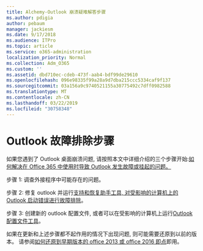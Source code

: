 ```yaml
---
title: Alchemy-Outlook 崩溃疑难解答步骤
ms.author: pdigia
author: pebaum
manager: jackiesm
ms.date: 9/17/2018
ms.audience: ITPro
ms.topic: article
ms.service: o365-administration
localization_priority: Normal
ms.collection: Adm_O365
ms.custom: ''
ms.assetid: dbd710ec-cdeb-473f-aab4-bdf99de29610
ms.openlocfilehash: 096e98335f99a28a9d7dba215ccc5334caf9f137
ms.sourcegitcommit: 03a156a9c9740521155a30775492c7dff0982588
ms.translationtype: MT
ms.contentlocale: zh-CN
ms.lasthandoff: 03/22/2019
ms.locfileid: "30758348"
---
```

# <a name="outlook-crash-troubleshooting-steps"></a>Outlook 故障排除步骤

如果您遇到了 Outlook 桌面崩溃问题, 请按照本文中详细介绍的三个步骤开始:[如何解决在 Office 365 中使用时导致 Outlook 发生故障或挂起的问题。](https://support.microsoft.com/help/2413813/how-to-troubleshoot-issues-that-cause-outlook-to-crash-or-hang-when-us)
  
步骤 1: 调查外接程序中可能存在的问题。
  
步骤 2: 修复 outlook 并运行[支持和恢复助手工具, 对受影响的计算机上的 Outlook 启动错误进行故障排除](https://aka.ms/SaRA-OutlookWontStart)。 
  
步骤 3: 创建新的 outlook 配置文件, 或者可以在受影响的计算机上运行[Outlook 配置文件工具](https://aka.ms/SaRA-OutlookSetupProfile)。 
  
如果在更新和上述步骤都不起作用的情况下出现问题, 则可能需要还原到以前的版本。 请参阅[如何还原到早期版本的 office 2013 或 office 2016 即点](https://support.microsoft.com/help/2770432)即用。
  


